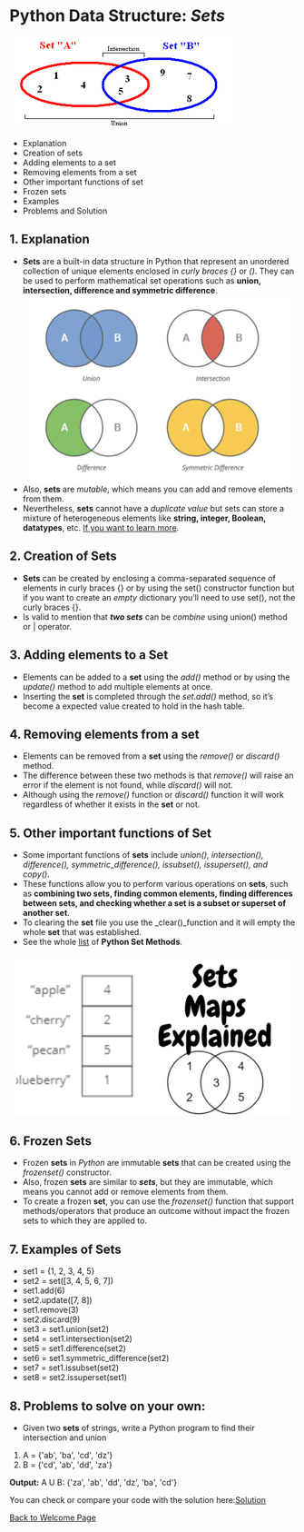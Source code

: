 # **Python Data Structure: _Sets_**
![](Sets02.png)
-  Explanation
-  Creation of sets
-  Adding elements to a set
-  Removing elements from a set
-  Other important functions of set 
-  Frozen sets
-  Examples
-  Problems and Solution


## **1.	Explanation**

- **Sets** are a built-in data structure in Python that represent an unordered collection
 of unique elements enclosed in _curly braces {}_ or _()_. They can be used to perform 
mathematical set operations such as **union, intersection, difference and symmetric
 difference**.
 ![](IMG_8.png)
 - Also, **sets** are _mutable_, which means you can add and remove elements from them.
 - Nevertheless, **sets** cannot have a _duplicate value_ but sets can store a mixture of heterogeneous 
elements like **string, integer, Boolean, datatypes**, etc. 
[If you want to learn more](https://www.w3schools.com/python/python_sets.asp).



## **2.	Creation of Sets**

 - **Sets** can be created by enclosing a comma-separated sequence of elements in curly 
braces {} or by using the set() constructor function but if you want to create an 
_empty_ dictionary you’ll need to use set(), not the curly braces {}. 
 - Is valid to mention that _**two sets**_
 can be _combine_ using union() method or | operator. 



## **3.	Adding elements to a Set**
- Elements can be added to a **set** using the _add()_ method or by using the _update()_
 method to add multiple elements at once.
 - Inserting the **set** is completed through the _set.add()_ method, so it’s become 
a expected value created to hold in the hash table. 



## **4.	Removing elements from a set**

 - Elements can be removed from a **set** using the _remove()_ or _discard()_ method. 
 - The difference between these two methods is that _remove()_ will raise an error 
if the element is not found, while _discard()_ will not. 
 - Although using the _remove()_ function or _discard()_ function it will work 
regardless of whether it exists in the **set** or not.


## **5.	Other important functions of Set**
 - Some important functions of **sets** include _union(), intersection(), difference(),
 symmetric_difference(), issubset(), issuperset(), and copy()_. 
 - These functions allow you to perform various operations on **sets**, such as 
**combining two sets, finding common elements, finding differences between sets, and checking whether a 
set is a subset or superset of another set**. 
 - To clearing the **set** file you use the _clear()_function and it will empty the whole **set** that was 
established. 
 - See the whole [list](https://www.w3schools.com/python/python_ref_set.asp) of **Python Set Methods**.

![](sets.jpeg)


## **6.	Frozen Sets**
 - Frozen **sets** in _Python_ are immutable **sets** that can be created using the
 _frozenset()_ constructor.
 - Also, frozen **sets** are similar to _**sets**_, but they are immutable, which 
means you cannot add or remove elements from them. 
 - To create a frozen **set**, you can use the _frozenset()_ function that support 
methods/operators that produce an outcome without impact the frozen sets to which 
they are applied to.


## **7. Examples of Sets**
 - set1 = {1, 2, 3, 4, 5}
 - set2 = set([3, 4, 5, 6, 7])
 - set1.add(6)
 - set2.update([7, 8])
 - set1.remove(3)
 - set2.discard(9)
 - set3 = set1.union(set2)
 - set4 = set1.intersection(set2)
 - set5 = set1.difference(set2)
 - set6 = set1.symmetric_difference(set2)
 - set7 = set1.issubset(set2)
 - set8 = set2.issuperset(set1)

## **8. Problems to solve on your own:**

 - Given two **sets** of strings, write a Python program to find their intersection and union
  1. A = {'ab', 'ba', 'cd', 'dz'}
  2. B = {'cd', 'ab', 'dd', 'za'}


**Output:**
A U B: {'za', 'ab', 'dd', 'dz', 'ba', 'cd'}

You can check or compare your code with the solution here:[Solution](setsolution.md) 

[Back to Welcome Page](Welcome.md)
